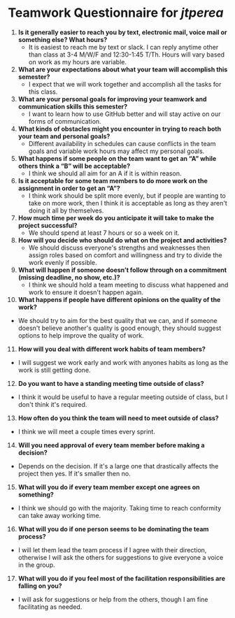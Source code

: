 # Teamwork Questionnaire for _jtperea_

1. __Is it generally easier to reach you by text, electronic mail, voice mail or something else?  What hours?__ 
   * It is easiest to reach me by text or slack. I can reply anytime other than class at 3-4 M/W/F and 12:30-1:45 T/Th. Hours will vary based on work as my hours are variable.
2. __What are your expectations about what your team will accomplish this semester?__ 
   * I expect that we will work together and accomplish all the tasks for this class.
3. __What are your personal goals for improving your teamwork and communication skills this semester?__ 
   * I want to learn how to use GitHub better and will stay active on our forms of communication.
4. __What kinds of obstacles might you encounter in trying to reach both your team and personal goals?__ 
   * Different availability in schedules can cause conflicts in the team goals and variable work hours may affect my personal goals.
5. __What happens if some people on the team want to get an “A” while others think a “B” will be acceptable?__ 
   * I think we should all aim for an A if it is within reason.
6. __Is it acceptable for some team members to do more work on the assignment in order to get an “A”?__ 
   * I think work should be split more evenly, but if people are wanting to take on more work, then I think it is acceptable as long as they aren't doing it all by themselves.
7. __How much time per week do you anticipate it will take to make the project successful?__ 
   * We should spend at least 7 hours or so a week on it.
8. __How will you decide who should do what on the project and activities?__ 
   * We should discuss everyone's strengths and weaknesses then assign roles based on comfort and willingness and try to divide the work evenly if possible.
9. __What will happen if someone doesn’t follow through on a commitment (missing deadline, no show, etc.)?__ 
   * I think we should hold a team meeting to discuss what happened and work to ensure it doesn't happen again. 
10. __What happens if people have different opinions on the quality of the work?__ 
   * We should try to aim for the best quality that we can, and if someone doesn't believe another's quality is good enough, they should suggest options to help improve the quality of work.
11. __How will you deal with different work habits of team members?__ 
   * I will suggest we work early and work with anyones habits as long as the work is still getting done.
12. __Do you want to have a standing meeting time outside of class?__ 
   * I think it would be useful to have a regular meeting outside of class, but I don't think it's required.
13. __How often do you think the team will need to meet outside of class?__ 
   * I think we will meet a couple times every sprint.
14. __Will you need approval of every team member before making a decision?__ 
   * Depends on the decision. If it's a large one that drastically affects the project then yes. If it's smaller then no.
15. __What will you do if every team member except one agrees on something?__ 
   * I think we should go with the majority. Taking time to reach conformity can take away working time.
16. __What will you do if one person seems to be dominating the team process?__ 
   * I will let them lead the team process if I agree with their direction, otherwise I will ask the others for suggestions to give everyone a voice in the group.
17. __What will you do if you feel most of the facilitation responsibilities are falling on you?__ 
   * I will ask for suggestions or help from the others, though I am fine facilitating as needed.
